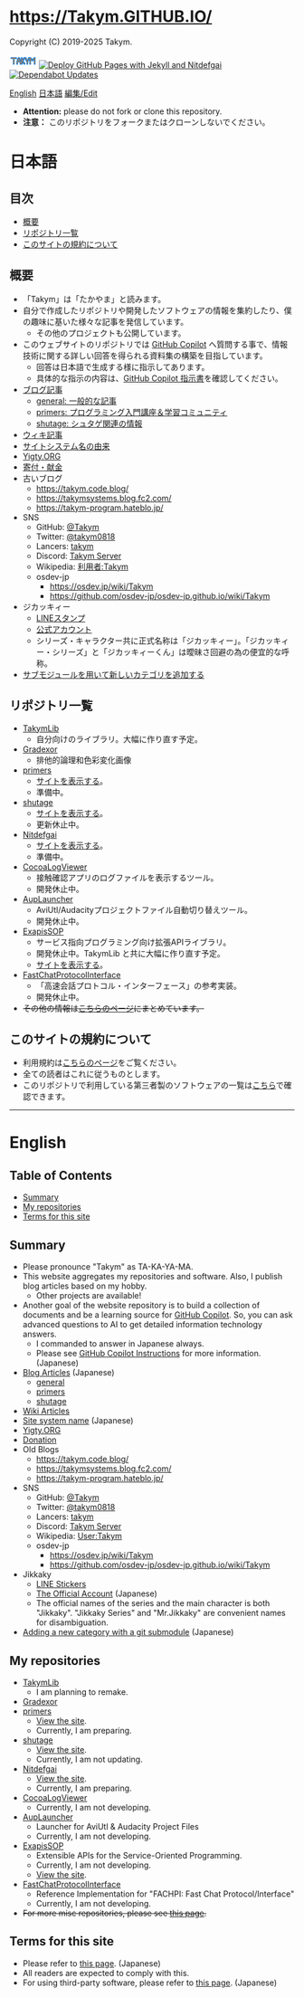 # <https://Takym.GITHUB.IO/>
Copyright (C) 2019-2025 Takym.

[![Takym](./assets/images/TakymLogo.png)](./assets/images/TakymLogo.png)
[![Deploy GitHub Pages with Jekyll and Nitdefgai](https://github.com/Takym/takym.github.io/actions/workflows/jekyll.yml/badge.svg)](https://github.com/Takym/takym.github.io/actions/workflows/jekyll.yml)
[![Dependabot Updates](https://github.com/Takym/takym.github.io/actions/workflows/dependabot/dependabot-updates/badge.svg)](https://github.com/Takym/takym.github.io/actions/workflows/dependabot/dependabot-updates)

[English](#en)
[日本語](#ja)
[編集/Edit](https://github.com/Takym/takym.github.io/)

* **Attention:** please do not fork or clone this repository.
* **注意：** このリポジトリをフォークまたはクローンしないでください。

<div class="ghsp"></div>

# 日本語 <a id="ja"></a>
## 目次
* [概要](#ja_summary)
* [リポジトリ一覧](#ja_repos)
* [このサイトの規約について](#ja_terms)

## 概要 <a id="ja_summary"></a>
* 「Takym」は「たかやま」と読みます。
* 自分で作成したリポジトリや開発したソフトウェアの情報を集約したり、僕の趣味に基いた様々な記事を発信しています。
	* その他のプロジェクトも公開しています。
* このウェブサイトのリポジトリでは [GitHub Copilot](https://github.com/features/copilot) へ質問する事で、情報技術に関する詳しい回答を得られる資料集の構築を目指しています。
	* 回答は日本語で生成する様に指示してあります。
	* 具体的な指示の内容は、[GitHub Copilot 指示書](https://takym.github.io/docs/copilot-instructions.html)を確認してください。
* [ブログ記事](https://takym.github.io/blog)
	* [general: 一般的な記事](https://takym.github.io/blog/general)
	* [primers: プログラミング入門講座＆学習コミュニティ](https://takym.github.io/blog/primers)
	* [shutage: シュタゲ関連の情報](https://takym.github.io/blog/shutage)
* [ウィキ記事](https://takym.github.io/wiki)
* [サイトシステム名の由来](https://takym.github.io/docs/naming.html)
* [Yigty.ORG](https://github.com/YigtyORG/Yigty.ORG)
* [寄付・献金](https://github.com/YigtyORG/Yigty.ORG/blob/tentatives/2020/DONATION.md)
* 古いブログ
	* <https://takym.code.blog/>
	* <https://takymsystems.blog.fc2.com/>
	* <https://takym-program.hateblo.jp/>
* SNS
	* GitHub: [@Takym](https://github.com/Takym)
	* Twitter: [@takym0818](https://twitter.com/takym0818)
	* Lancers: [takym](https://www.lancers.jp/profile/takym)
	* Discord: [Takym Server](https://discord.gg/ph9sQdY2NA)
	* Wikipedia: [利用者:Takym](https://ja.wikipedia.org/wiki/利用者:Takym)
	* osdev-jp
		* <https://osdev.jp/wiki/Takym>
		* <https://github.com/osdev-jp/osdev-jp.github.io/wiki/Takym>
* ジカッキィー
	* [LINEスタンプ](https://line.me/S/shop/sticker/author/197955/new?lang=ja&utm_source=gnsh_staut)
	* [公式アカウント](https://lin.ee/5sJ1DQ9)
	* シリーズ・キャラクター共に正式名称は「ジカッキィー」。「ジカッキィー・シリーズ」と「ジカッキィーくん」は曖昧さ回避の為の便宜的な呼称。
* [サブモジュールを用いて新しいカテゴリを追加する](./add_new_cat.html)

## リポジトリ一覧 <a id="ja_repos"></a>
* [TakymLib](https://github.com/YigtyORG/TakymLib)
	* 自分向けのライブラリ。大幅に作り直す予定。
* [Gradexor](https://github.com/Takym/Gradexor)
	* 排他的論理和色彩変化画像
* [primers](https://github.com/Takym/primers)
	* [サイトを表示する](https://takym.github.io/blog/primers)。
	* 準備中。
* [shutage](https://github.com/Takym/shutage)
	* [サイトを表示する](https://takym.github.io/blog/shutage)。
	* 更新休止中。
* [Nitdefgai](https://github.com/Takym/Nitdefgai)
	* [サイトを表示する](https://takym.github.io/Nitdefgai)。
	* 準備中。
* [CocoaLogViewer](https://github.com/YigtyORG/CocoaLogViewer)
	* 接触確認アプリのログファイルを表示するツール。
	* 開発休止中。
* [AupLauncher](https://github.com/Takym/AupLauncher)
	* AviUtl/Audacityプロジェクトファイル自動切り替えツール。
	* 開発休止中。
* [ExapisSOP](https://github.com/Takym/ExapisSOP)
	* サービス指向プログラミング向け拡張APIライブラリ。
	* 開発休止中。TakymLib と共に大幅に作り直す予定。
	* [サイトを表示する](https://takym.github.io/ExapisSOP)。
* [FastChatProtocolInterface](https://github.com/Takym/FastChatProtocolInterface)
	* 「高速会話プロトコル・インターフェース」の参考実装。
	* 開発休止中。
* ~~その他の情報は[こちらのページ](./repos.md)にまとめています。~~

## このサイトの規約について <a id="ja_terms"></a>
* 利用規約は[こちらのページ](./LICENSE.md)をご覧ください。
* 全ての読者はこれに従うものとします。
* このリポジトリで利用している第三者製のソフトウェアの一覧は[こちら](./THIRD_PARTY_NOTICE.md)で確認できます。

---

# English <a id="en"></a>
## Table of Contents
* [Summary](#en_summary)
* [My repositories](#en_repos)
* [Terms for this site](#en_terms)

## Summary <a id="en_summary"></a>
* Please pronounce "Takym" as TA-KA-YA-MA.
* This website aggregates my repositories and software. Also, I publish blog articles based on my hobby.
	* Other projects are available!
* Another goal of the website repository is to build a collection of documents and be a learning source for [GitHub Copilot](https://github.com/features/copilot). So, you can ask advanced questions to AI to get detailed information technology answers.
	* I commanded to answer in Japanese always.
	* Please see [GitHub Copilot Instructions](https://takym.github.io/docs/copilot-instructions.html) for more information. (Japanese)
* [Blog Articles](https://takym.github.io/blog/tags.html) (Japanese)
	* [general](https://takym.github.io/blog/general)
	* [primers](https://takym.github.io/blog/primers)
	* [shutage](https://takym.github.io/blog/shutage)
* [Wiki Articles](https://takym.github.io/wiki/README.html)
* [Site system name](https://takym.github.io/docs/naming.html) (Japanese)
* [Yigty.ORG](https://github.com/YigtyORG/Yigty.ORG)
* [Donation](https://github.com/YigtyORG/Yigty.ORG/blob/tentatives/2020/DONATION.md)
* Old Blogs
	* <https://takym.code.blog/>
	* <https://takymsystems.blog.fc2.com/>
	* <https://takym-program.hateblo.jp/>
* SNS
	* GitHub: [@Takym](https://github.com/Takym)
	* Twitter: [@takym0818](https://twitter.com/takym0818)
	* Lancers: [takym](https://www.lancers.jp/profile/takym)
	* Discord: [Takym Server](https://discord.gg/ph9sQdY2NA)
	* Wikipedia: [User:Takym](https://ja.wikipedia.org/wiki/User:Takym)
	* osdev-jp
		* <https://osdev.jp/wiki/Takym>
		* <https://github.com/osdev-jp/osdev-jp.github.io/wiki/Takym>
* Jikkaky
	* [LINE Stickers](https://line.me/S/shop/sticker/author/197955/new?lang=en&utm_source=gnsh_staut)
	* [The Official Account](https://lin.ee/5sJ1DQ9) (Japanese)
	* The official names of the series and the main character is both "Jikkaky". "Jikkaky Series" and "Mr.Jikkaky" are convenient names for disambiguation.
* [Adding a new category with a git submodule](./add_new_cat.html) (Japanese)

## My repositories <a id="en_repos"></a>
* [TakymLib](https://github.com/YigtyORG/TakymLib)
	* I am planning to remake<!-- 類義語: recreate, redevelop, reprogram -->.
* [Gradexor](https://github.com/Takym/Gradexor)
* [primers](https://github.com/Takym/primers)
	* [View the site](https://takym.github.io/blog/primers).
	* Currently, I am preparing.
* [shutage](https://github.com/Takym/shutage)
	* [View the site](https://takym.github.io/blog/shutage).
	* Currently, I am not updating.
* [Nitdefgai](https://github.com/Takym/Nitdefgai)
	* [View the site](https://takym.github.io/Nitdefgai).
	* Currently, I am preparing.
* [CocoaLogViewer](https://github.com/YigtyORG/CocoaLogViewer)
	* Currently, I am not developing.
* [AupLauncher](https://github.com/Takym/AupLauncher)
	* Launcher for AviUtl & Audacity Project Files
	* Currently, I am not developing.
* [ExapisSOP](https://github.com/Takym/ExapisSOP)
	* Extensible APIs for the Service-Oriented Programming.
	* Currently, I am not developing.
	* [View the site](https://takym.github.io/ExapisSOP).
* [FastChatProtocolInterface](https://github.com/Takym/FastChatProtocolInterface)
	* Reference Implementation for "FACHPI: Fast Chat Protocol/Interface"
	* Currently, I am not developing.
* ~~For more misc repositories, please see [this page](./repos.md).~~

## Terms for this site <a id="en_terms"></a>
* Please refer to [this page](./LICENSE.md). (Japanese)
* All readers are expected to comply with this.
* For using third-party software, please refer to [this page](./THIRD_PARTY_NOTICE.md). (Japanese)
